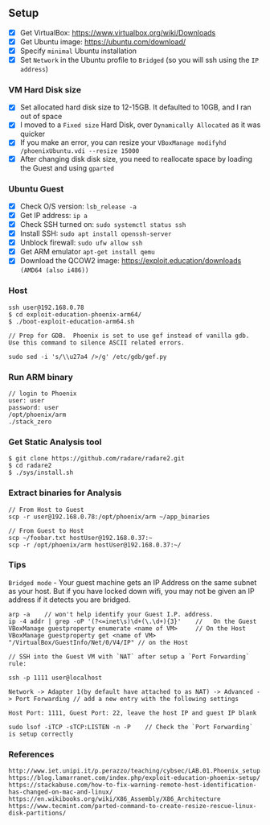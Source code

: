 ## Setup
- [x] Get VirtualBox: https://www.virtualbox.org/wiki/Downloads
- [x] Get Ubuntu image: https://ubuntu.com/download/
- [x] Specify `minimal` Ubuntu installation
- [x] Set `Network` in the Ubuntu profile to `Bridged` (so you will ssh using the `IP address`)

### VM Hard Disk size
- [x] Set allocated hard disk size to 12-15GB. It defaulted to 10GB, and I ran out of space
- [x] I moved to a `Fixed size` Hard Disk, over `Dynamically Allocated` as it was quicker
- [x] If you make an error, you can resize your `VBoxManage modifyhd /phoenixUbuntu.vdi --resize 15000`
- [x] After changing disk disk size, you need to reallocate space by loading the Guest and using `gparted`

### Ubuntu Guest
- [x] Check O/S version: `lsb_release -a`
- [x] Get IP address: `ip a`
- [x] Check SSH turned on: `sudo systemctl status ssh`
- [x] Install SSH: `sudo apt install openssh-server`
- [x] Unblock firewall: `sudo ufw allow ssh`
- [x] Get ARM emulator `apt-get install qemu`
- [x] Download the QCOW2 image: https://exploit.education/downloads ``(AMD64 (also i486))``

### Host
```
ssh user@192.168.0.78
$ cd exploit-education-phoenix-arm64/
$ ./boot-exploit-education-arm64.sh

// Prep for GDB.  Phoenix is set to use gef instead of vanilla gdb. Use this command to silence ASCII related errors.

sudo sed -i 's/\\u27a4 />/g' /etc/gdb/gef.py
```
### Run ARM binary
```
// login to Phoenix
user: user
password: user
/opt/phoenix/arm
./stack_zero
```
### Get Static Analysis tool
```
$ git clone https://github.com/radare/radare2.git
$ cd radare2
$ ./sys/install.sh
```
### Extract binaries for Analysis
```
// From Host to Guest
scp -r user@192.168.0.78:/opt/phoenix/arm ~/app_binaries

// From Guest to Host
scp ~/foobar.txt hostUser@192.168.0.37:~
scp -r /opt/phoenix/arm hostUser@192.168.0.37:~/
```
### Tips
`Bridged mode` - Your guest machine gets an IP Address on the same subnet as your host. But if you have locked down wifi, you may not be given an IP address if it detects you are bridged.

```
arp -a    // won't help identify your Guest I.P. address.
ip -4 addr | grep -oP '(?<=inet\s)\d+(\.\d+){3}'    //   On the Guest
VBoxManage guestproperty enumerate <name of VM>     // On the Host
VBoxManage guestproperty get <name of VM> "/VirtualBox/GuestInfo/Net/0/V4/IP" // on the Host

// SSH into the Guest VM with `NAT` after setup a `Port Forwarding` rule:

ssh -p 1111 user@localhost

Network -> Adapter 1(by default have attached to as NAT) -> Advanced -> Port Forwarding // add a new entry with the following settings

Host Port: 1111, Guest Port: 22, leave the host IP and guest IP blank

sudo lsof -iTCP -sTCP:LISTEN -n -P    // Check the `Port Forwarding` is setup correctly
```
### References
```
http://www.iet.unipi.it/p.perazzo/teaching/cybsec/LAB.01.Phoenix_setup.pdf
https://blog.lamarranet.com/index.php/exploit-education-phoenix-setup/
https://stackabuse.com/how-to-fix-warning-remote-host-identification-has-changed-on-mac-and-linux/
https://en.wikibooks.org/wiki/X86_Assembly/X86_Architecture
https://www.tecmint.com/parted-command-to-create-resize-rescue-linux-disk-partitions/
```
